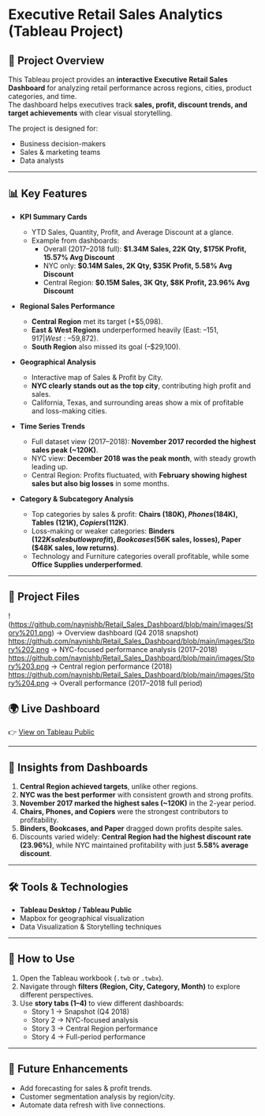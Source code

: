 # Executive Retail Sales Analytics (Tableau Project)

## 📌 Project Overview
This Tableau project provides an **interactive Executive Retail Sales Dashboard** for analyzing retail performance across regions, cities, product categories, and time.  
The dashboard helps executives track **sales, profit, discount trends, and target achievements** with clear visual storytelling.  

The project is designed for:
- Business decision-makers  
- Sales & marketing teams  
- Data analysts  

---

## 📊 Key Features
- **KPI Summary Cards**  
  - YTD Sales, Quantity, Profit, and Average Discount at a glance.  
  - Example from dashboards:  
    - Overall (2017–2018 full): **$1.34M Sales, 22K Qty, $175K Profit, 15.57% Avg Discount**  
    - NYC only: **$0.14M Sales, 2K Qty, $35K Profit, 5.58% Avg Discount**  
    - Central Region: **$0.15M Sales, 3K Qty, $8K Profit, 23.96% Avg Discount**  

- **Regional Sales Performance**  
  - **Central Region** met its target (+$5,098).  
  - **East & West Regions** underperformed heavily (East: –$151,917 | West: –$59,872).  
  - **South Region** also missed its goal (–$29,100).  

- **Geographical Analysis**  
  - Interactive map of Sales & Profit by City.  
  - **NYC clearly stands out as the top city**, contributing high profit and sales.  
  - California, Texas, and surrounding areas show a mix of profitable and loss-making cities.  

- **Time Series Trends**  
  - Full dataset view (2017–2018): **November 2017 recorded the highest sales peak (~120K)**.  
  - NYC view: **December 2018 was the peak month**, with steady growth leading up.  
  - Central Region: Profits fluctuated, with **February showing highest sales but also big losses** in some months.  

- **Category & Subcategory Analysis**  
  - Top categories by sales & profit: **Chairs ($180K), Phones ($184K), Tables ($121K), Copiers ($112K)**.  
  - Loss-making or weaker categories: **Binders ($122K sales but low profit), Bookcases ($56K sales, losses), Paper ($48K sales, low returns)**.  
  - Technology and Furniture categories overall profitable, while some **Office Supplies underperformed**.  

---

## 📂 Project Files
!(https://github.com/naynishb/Retail_Sales_Dashboard/blob/main/images/Story%201.png) → Overview dashboard (Q4 2018 snapshot)  https://github.com/naynishb/Retail_Sales_Dashboard/blob/main/images/Story%202.png → NYC-focused performance analysis (2017–2018)  
https://github.com/naynishb/Retail_Sales_Dashboard/blob/main/images/Story%203.png → Central region performance (2018)  https://github.com/naynishb/Retail_Sales_Dashboard/blob/main/images/Story%204.png → Overall performance (2017–2018 full period)  

## 🌍 Live Dashboard
👉 [View on Tableau Public](https://public.tableau.com/app/profile/naynish.balasaheb.ladkat/viz/Retail_Sales_Analysis_17569707130200/Story1)
 

---

## 🔑 Insights from Dashboards
1. **Central Region achieved targets**, unlike other regions.  
2. **NYC was the best performer** with consistent growth and strong profits.  
3. **November 2017 marked the highest sales (~120K)** in the 2-year period.  
4. **Chairs, Phones, and Copiers** were the strongest contributors to profitability.  
5. **Binders, Bookcases, and Paper** dragged down profits despite sales.  
6. Discounts varied widely: **Central Region had the highest discount rate (23.96%)**, while NYC maintained profitability with just **5.58% average discount**.  

---

## 🛠 Tools & Technologies
- **Tableau Desktop / Tableau Public**  
- Mapbox for geographical visualization  
- Data Visualization & Storytelling techniques  

---

## 🚀 How to Use
1. Open the Tableau workbook (`.twb` or `.twbx`).  
2. Navigate through **filters (Region, City, Category, Month)** to explore different perspectives.  
3. Use **story tabs (1–4)** to view different dashboards:  
   - Story 1 → Snapshot (Q4 2018)  
   - Story 2 → NYC-focused analysis  
   - Story 3 → Central Region performance  
   - Story 4 → Full-period performance  

---

## 📌 Future Enhancements
- Add forecasting for sales & profit trends.  
- Customer segmentation analysis by region/city.  
- Automate data refresh with live connections.  
